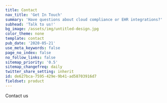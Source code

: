 ```yaml
---
title: Contact
nav_title: 'Get In Touch'
summary: 'Have questions about cloud compliance or EHR integrations?'
subhead: 'Talk to us!'
bg_image: /assets/img/untitled-design.jpg
color_theme: none
template: contact
pub_date: '2020-05-21'
use_meta_keywords: false
page_no_index: false
no_follow_links: false
sitemap_priority: '0.5'
sitemap_changefreq: daily
twitter_share_setting: inherit
id: de627bca-7595-429e-9b41-ad58703916d7
fieldset: product
---
```

Contact us